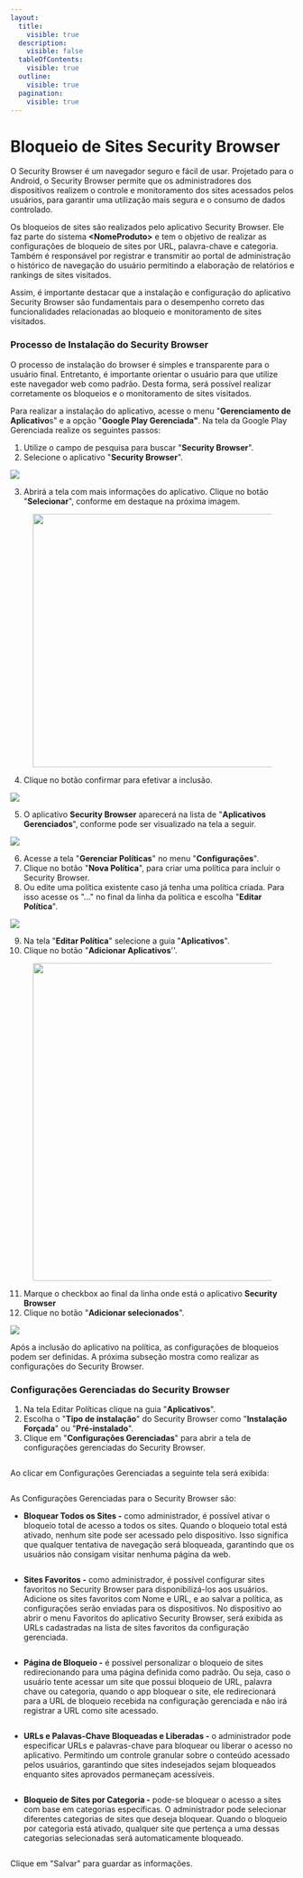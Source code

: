```yaml
---
layout:
  title:
    visible: true
  description:
    visible: false
  tableOfContents:
    visible: true
  outline:
    visible: true
  pagination:
    visible: true
---
```


# Bloqueio de Sites Security Browser

O Security Browser é um navegador seguro e fácil de usar. Projetado para o Android, o Security Browser permite que os administradores dos dispositivos realizem o controle e monitoramento dos sites acessados pelos usuários, para garantir uma utilização mais segura e o consumo de dados controlado.

Os bloqueios de sites são realizados pelo aplicativo Security Browser. Ele faz parte do sistema **\<NomeProduto>** e tem o objetivo de realizar as configurações de bloqueio de sites por URL, palavra-chave e categoria. Também é responsável por registrar e transmitir ao portal de administração o histórico de navegação do usuário permitindo a elaboração de relatórios e rankings de sites visitados.

Assim, é importante destacar que a instalação e configuração do aplicativo Security Browser são fundamentais para o desempenho correto das funcionalidades relacionadas ao bloqueio e monitoramento de sites visitados.

### **Processo de Instalação do Security Browser**

O processo de instalação do browser é simples e transparente para o usuário final. Entretanto, é importante orientar o usuário para que utilize este navegador web como padrão. Desta forma, será possível realizar corretamente os bloqueios e o monitoramento de sites visitados.

Para realizar a instalação do aplicativo, acesse o menu "**Gerenciamento de Aplicativo**s" e a opção "**Google Play Gerenciada"**. Na tela da Google Play Gerenciada realize os seguintes passos:

1. Utilize o campo de pesquisa para buscar "**Security Browser**".
2. Selecione o aplicativo "**Security Browser**".

![](<../../../../.gitbook/assets/0 (15).png>)

3. Abrirá a tela com mais informações do aplicativo. Clique no botão "**Selecionar**", conforme em destaque na próxima imagem.

<figure><img src="../../../../.gitbook/assets/image (41).png" alt="" width="449"><figcaption></figcaption></figure>

4. Clique no botão confirmar para efetivar a inclusão.

![](<../../../../.gitbook/assets/2 (10).png>)

5. O aplicativo **Security Browser** aparecerá na lista de "**Aplicativos Gerenciados**", conforme pode ser visualizado na tela a seguir.

![](<../../../../.gitbook/assets/3 (6).png>)

6. Acesse a tela "**Gerenciar Políticas**" no menu "**Configurações**".
7. Clique no botão "**Nova Política**", para criar uma política para incluir o Security Browser.
8. Ou edite uma política existente caso já tenha uma política criada. Para isso acesse os "..." no final da linha da política e escolha "**Editar Política**".

![](<../../../../.gitbook/assets/4 (4).png>)

9. Na tela "**Editar Política**" selecione a guia "**Aplicativos**".
10. Clique no botão "**Adicionar Aplicativos**''.

<figure><img src="../../../../.gitbook/assets/image (42).png" alt="" width="563"><figcaption></figcaption></figure>

11. Marque o checkbox ao final da linha onde está o aplicativo **Security Browser**
12. Clique no botão "**Adicionar selecionados**".

![](<../../../../.gitbook/assets/6 (2).png>)

Após a inclusão do aplicativo na política, as configurações de bloqueios podem ser definidas. A próxima subseção mostra como realizar as configurações do Security Browser.

### **Configurações Gerenciadas do Security Browser**

1. Na tela Editar Políticas clique na guia "**Aplicativos**".
2. Escolha o "**Tipo de instalação**" do Security Browser como "**Instalação Forçada**" ou "**Pré-instalado**".
3. Clique em "**Configurações Gerenciadas**" para abrir a tela de configurações gerenciadas do Security Browser.

<figure><img src="../../../../.gitbook/assets/image (1) (1) (1) (1) (1) (1) (1).png" alt=""><figcaption></figcaption></figure>

Ao clicar em Configurações Gerenciadas a seguinte tela será exibida:

<figure><img src="../../../../.gitbook/assets/image (1) (1) (1) (1) (1) (1) (1) (1) (1) (1) (1) (1).png" alt=""><figcaption></figcaption></figure>

As Configurações Gerenciadas para o Security Browser são:&#x20;

* **Bloquear Todos os Sites -** como administrador, é possível ativar o bloqueio total de acesso a todos os sites. Quando o bloqueio total está ativado, nenhum site pode ser acessado pelo dispositivo. Isso significa que qualquer tentativa de navegação será bloqueada, garantindo que os usuários não consigam visitar nenhuma página da web.

<figure><img src="../../../../.gitbook/assets/image (1) (1) (1).png" alt=""><figcaption></figcaption></figure>

* **Sites Favoritos -** como administrador, é possível configurar sites favoritos no Security Browser para disponibilizá-los aos usuários. Adicione os sites favoritos com Nome e URL, e ao salvar a política, as configurações serão enviadas para os dispositivos. No dispositivo ao abrir o menu Favoritos do aplicativo Security Browser, será exibida as URLs cadastradas na lista de sites favoritos da configuração gerenciada.

<figure><img src="../../../../.gitbook/assets/image (1) (1) (1) (1).png" alt=""><figcaption></figcaption></figure>

* **Página de Bloqueio -** é possível personalizar o bloqueio de sites redirecionando para uma página definida como padrão. Ou seja, caso o usuário tente acessar um site que possui bloqueio de URL, palavra chave ou categoria, quando o app bloquear o site, ele redirecionará para a URL de bloqueio recebida na configuração gerenciada e não irá registrar a URL como site acessado.

<figure><img src="../../../../.gitbook/assets/image (3) (1).png" alt=""><figcaption></figcaption></figure>

* **URLs e Palavas-Chave Bloqueadas e Liberadas -** o administrador pode especificar URLs e palavras-chave para bloquear ou liberar o acesso no aplicativo. Permitindo um controle granular sobre o conteúdo acessado pelos usuários, garantindo que sites indesejados sejam bloqueados enquanto sites aprovados permaneçam acessíveis.

<figure><img src="../../../../.gitbook/assets/image (7) (1).png" alt=""><figcaption></figcaption></figure>

* **Bloqueio de Sites por Categoria -** pode-se bloquear o acesso a sites com base em categorias específicas. O administrador pode selecionar diferentes categorias de sites que deseja bloquear. Quando o bloqueio por categoria está ativado, qualquer site que pertença a uma dessas categorias selecionadas será automaticamente bloqueado.

<figure><img src="../../../../.gitbook/assets/image (5) (1).png" alt=""><figcaption></figcaption></figure>

Clique em "Salvar" para guardar as informações.
